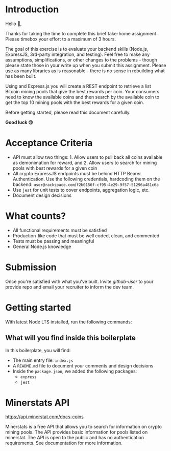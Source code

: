 # Introduction

Hello 👋,

Thanks for taking the time to complete this brief take-home assignment . Please timebox your effort to a maximum of 3 hours.

The goal of this exercise is to evaluate your backend skills (Node.js, ExpressJS, 3rd-party integration, and testing). Feel free to make any assumptions, simplifications, or other changes to the problems - though please state those in your write up when you submit this assignment. Please use as many libraries as is reasonable - there is no sense in rebuilding what has been built.

Using and Express.js you will create a REST endpoint to retrieve a list Bitcoin mining pools that give the best rewards per coin. Your consumers need to know the available coins and then search by the available coin to get the top 10 mining pools with the best rewards for a given coin.

Before getting started, please read this document carefully.

**Good luck 🙃**

# Acceptance Criteria

- API must allow two things: 1. Allow users to pull back all coins available as demonimation for reward, and 2. Allow users to search for mining pools with best rewards for a given coin
- All crypto ExpressJS endpoints must be behind HTTP Bearer Authentication. Use the following credentials, hardcoding them on the backend: `user@rackspace.com`/`f2b0156f-cf95-4e29-9f57-51296a481c6a`
- Use `jest` for unit tests to cover endpoints, aggregation logic, etc.
- Document design decisions

# What counts?

- All functional requirements must be satisfied
- Production-like code that must be well coded, clean, and commented
- Tests must be passing and meaningful
- General Node.js knowledge

# Submission

Once you're satisfied with what you've built. Invite *github-user* to your provide repo and email your recruiter to inform the dev team.

# Getting started

With latest Node LTS installed, run the following commands:

## What will you find inside this boilerplate

In this boilerplate, you will find:
- The main entry file: `index.js`
- A `README.md` file to document your comments and design decisions
- Inside the `package.json`, we added the following packages:
    - `express`
    - `jest`

# Minerstats API

https://api.minerstat.com/docs-coins

Minerstats is a free API that allows you to search for information on crypto mining pools. The API provides basic information for pools listed on minerstat. The API is open to the public and has no authentication requirements. See documentation for more information.
